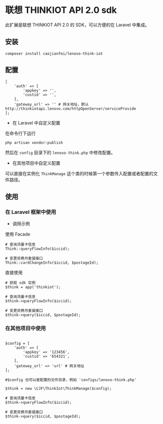 # 联想 THINKIOT API 2.0 sdk

此扩展是联想 THINKIOT API 2.0 的 SDK，可以方便的在 Laravel 中集成。

## 安装
```
composer install caojianfei/lenovo-think-iot
```

## 配置

```
[
    'auth' => [
        'appkey' => '',
        'custid' => '',
    ],
    'gateway_url' => '' # 网关地址，默认 http://thinkiotapi.lenovo.com/httpOpenServer/serviceProvide
];
```

* 在 Laravel 中自定义配置

在命令行下运行

```
php artisan vendor:publish
```
然后在 `config` 目录下的 `lenovo-think.php` 中修改配置。

* 在其他项目中自定义配置

可以直接在实例化 `ThinkManage` 这个类的时候第一个参数传入配置或者配置的文件路径。


## 使用

### 在 Laravel 框架中使用

* 调用示例

使用 Facade 

```
# 查询流量卡信息
Think::queryFlowInfo($iccid);

# 变更资费月套餐接口
Think::cardChangeInfo($iccid, $postageId);
```

直接使用

```
# 获取 sdk 实例
$think = app('thinkiot');

# 查询流量卡信息
$think->queryFlowInfo($iccid);

# 变更资费月套餐接口
$think->query($iccid, $postageId);
```

### 在其他项目中使用

```

$config = [
    'auth' => [
        'appkey' => '123456',
        'custid' => '654321',
    ],
    'gateway_url' => 'url' # 网关地址
];

#$config 也可以是配置的文件目录，例如 'configs/lenovo-think.php' 

$think = new \CJF\ThinkIot\ThinkManage($config);

# 查询流量卡信息
$think->queryFlowInfo($iccid);

# 变更资费月套餐接口
$think->query($iccid, $postageId);

```